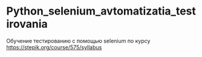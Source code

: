 # Python_selenium_avtomatizatia_testirovania
Обучение тестированию с помощью selenium по курсу https://stepik.org/course/575/syllabus
